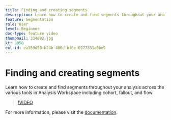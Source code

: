 ```yaml
---
title: Finding and creating segments
description: Learn how to create and find segments throughout your analysis across the various tools in Analysis Workspace including cohort, fallout, and flow.
feature: Segmentation
role: User
level: Beginner
doc-type: feature video
thumbnail: 334092.jpg
kt: 8058
exl-id: ea359d50-b24b-406d-bf0e-0277351a0be9
---
```

# Finding and creating segments

Learn how to create and find segments throughout your analysis across the various tools in Analysis Workspace including cohort, fallout, and flow.

>[!VIDEO](https://video.tv.adobe.com/v/334092/?quality=12&learn=on)

For more information, please visit the [documentation](https://experienceleague.adobe.com/docs/analytics/components/segmentation/segmentation-workflow/seg-workflow.html?lang=en).
